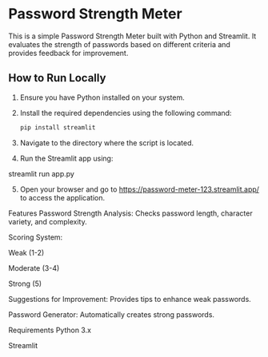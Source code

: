 # Password Strength Meter

This is a simple Password Strength Meter built with Python and Streamlit. It evaluates the strength of passwords based on different criteria and provides feedback for improvement.

## How to Run Locally

1. Ensure you have Python installed on your system.
2. Install the required dependencies using the following command:

   ```sh
   pip install streamlit
3. Navigate to the directory where the script is located.

4. Run the Streamlit app using:

streamlit run app.py

5. Open your browser and go to https://password-meter-123.streamlit.app/ to access the application.

Features
Password Strength Analysis: Checks password length, character variety, and complexity.

Scoring System:

Weak (1-2)

Moderate (3-4)

Strong (5)

Suggestions for Improvement: Provides tips to enhance weak passwords.

Password Generator: Automatically creates strong passwords.

Requirements
Python 3.x

Streamlit
